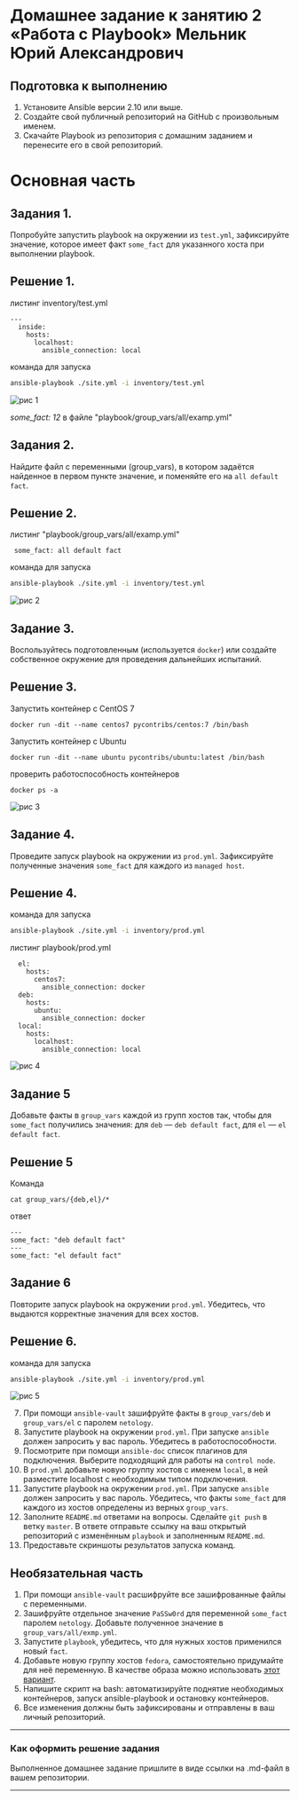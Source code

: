 # Домашнее задание к занятию 2 «Работа с Playbook» Мельник Юрий Александрович 

## Подготовка к выполнению

1. Установите Ansible версии 2.10 или выше.
2. Создайте свой публичный репозиторий на GitHub с произвольным именем.
3. Скачайте Playbook из репозитория с домашним заданием и перенесите его в свой репозиторий.




# Основная часть

## Задания 1.
 Попробуйте запустить playbook на окружении из `test.yml`, зафиксируйте значение, которое имеет факт `some_fact` для указанного хоста при выполнении playbook.

## Решение 1.
листинг inventory/test.yml
```
---
  inside:
    hosts:
      localhost:
        ansible_connection: local
```

команда для запуска 
```sh
ansible-playbook ./site.yml -i inventory/test.yml
```  


 ![рис 1](https://github.com/ysatii/ansible-hw1/blob/main/img/img_ansble1.jpg)  

 *some_fact: 12* в  файле     "playbook/group_vars/all/examp.yml"

## Задания 2.
 Найдите файл с переменными (group_vars), в котором задаётся найденное в первом пункте значение, и поменяйте его на `all default fact`.


## Решение 2.
листинг "playbook/group_vars/all/examp.yml"
```
 some_fact: all default fact
```

команда для запуска 
```sh
ansible-playbook ./site.yml -i inventory/test.yml
```  

 ![рис 2](https://github.com/ysatii/ansible-hw1/blob/main/img/img_ansble2.jpg)  


## Задание 3. 
Воспользуйтесь подготовленным (используется `docker`) или создайте собственное окружение для проведения дальнейших испытаний.

## Решение 3.
Запустить контейнер с CentOS 7
```
docker run -dit --name centos7 pycontribs/centos:7 /bin/bash
```

Запустить контейнер с Ubuntu
```
docker run -dit --name ubuntu pycontribs/ubuntu:latest /bin/bash
```

проверить работоспособность контейнеров
```
docker ps -a
```
 ![рис 3](https://github.com/ysatii/ansible-hw1/blob/main/img/img_ansble3.jpg)  

## Задание 4.
 Проведите запуск playbook на окружении из `prod.yml`. Зафиксируйте полученные значения `some_fact` для каждого из `managed host`.

## Решение 4.
 команда для запуска 
```sh
ansible-playbook ./site.yml -i inventory/prod.yml
```  

листинг playbook/prod.yml
```
  el:
    hosts:
      centos7:
        ansible_connection: docker
  deb:
    hosts:
      ubuntu:
        ansible_connection: docker
  local:
    hosts:
      localhost:
        ansible_connection: local
```  

 ![рис 4](https://github.com/ysatii/ansible-hw1/blob/main/img/img_ansble4.jpg)  


## Задание 5
Добавьте факты в `group_vars` каждой из групп хостов так, чтобы для `some_fact` получились значения: для `deb` — `deb default fact`, для `el` — `el default fact`.

## Решение 5
Команда 
```
cat group_vars/{deb,el}/*
```

ответ 
```
---
some_fact: "deb default fact"
---
some_fact: "el default fact"
```

## Задание 6
Повторите запуск playbook на окружении `prod.yml`. Убедитесь, что выдаются корректные значения для всех хостов.

## Решение 6. 
 команда для запуска 
```sh
ansible-playbook ./site.yml -i inventory/prod.yml
```  
 ![рис 5](https://github.com/ysatii/ansible-hw1/blob/main/img/img_ansble5.jpg)  

7. При помощи `ansible-vault` зашифруйте факты в `group_vars/deb` и `group_vars/el` с паролем `netology`.
8. Запустите playbook на окружении `prod.yml`. При запуске `ansible` должен запросить у вас пароль. Убедитесь в работоспособности.
9. Посмотрите при помощи `ansible-doc` список плагинов для подключения. Выберите подходящий для работы на `control node`.
10. В `prod.yml` добавьте новую группу хостов с именем  `local`, в ней разместите localhost с необходимым типом подключения.
11. Запустите playbook на окружении `prod.yml`. При запуске `ansible` должен запросить у вас пароль. Убедитесь, что факты `some_fact` для каждого из хостов определены из верных `group_vars`.
12. Заполните `README.md` ответами на вопросы. Сделайте `git push` в ветку `master`. В ответе отправьте ссылку на ваш открытый репозиторий с изменённым `playbook` и заполненным `README.md`.
13. Предоставьте скриншоты результатов запуска команд.

## Необязательная часть

1. При помощи `ansible-vault` расшифруйте все зашифрованные файлы с переменными.
2. Зашифруйте отдельное значение `PaSSw0rd` для переменной `some_fact` паролем `netology`. Добавьте полученное значение в `group_vars/all/exmp.yml`.
3. Запустите `playbook`, убедитесь, что для нужных хостов применился новый `fact`.
4. Добавьте новую группу хостов `fedora`, самостоятельно придумайте для неё переменную. В качестве образа можно использовать [этот вариант](https://hub.docker.com/r/pycontribs/fedora).
5. Напишите скрипт на bash: автоматизируйте поднятие необходимых контейнеров, запуск ansible-playbook и остановку контейнеров.
6. Все изменения должны быть зафиксированы и отправлены в ваш личный репозиторий.

---

### Как оформить решение задания

Выполненное домашнее задание пришлите в виде ссылки на .md-файл в вашем репозитории.

---
